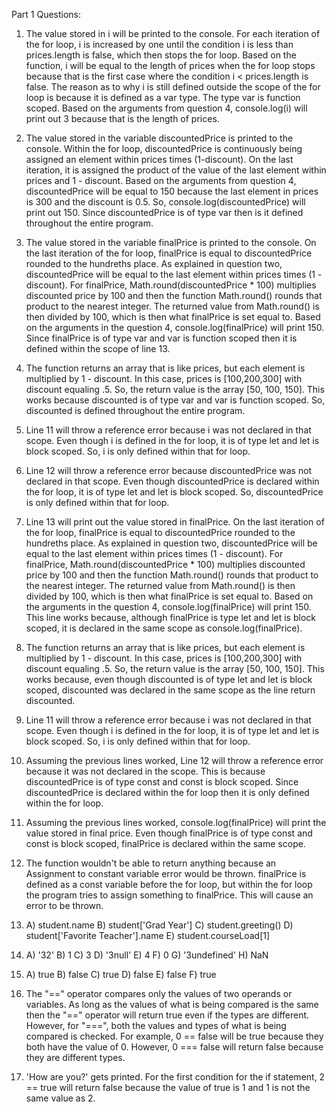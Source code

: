 Part 1 Questions:

1. The value stored in i will be printed to the console. For each iteration of the for loop, i is increased by one until the condition i is less than prices.length is false, which then stops the for loop. Based on the function, i will be equal to the length of prices when the for loop stops because that is the first case where the condition i < prices.length is false. The reason as to why i is still defined outside the scope of the for loop is because it is defined as a var type. The type var is function scoped. Based on the arguments from question 4, console.log(i) will print out 3 because that is the length of prices.

2. The value stored in the variable discountedPrice is printed to the console. Within the for loop, discountedPrice is continuously being assigned an element within prices times (1-discount). On the last iteration, it is assigned the product of the value of the last element within prices and 1 - discount. Based on the arguments from question 4, discountedPrice will be equal to 150 because the last element in prices is 300 and the discount is 0.5. So, console.log(discountedPrice) will print out 150. Since discountedPrice is of type var then is it defined throughout the entire program.

3. The value stored in the variable finalPrice is printed to the console. On the last iteration of the for loop, finalPrice is equal to discountedPrice rounded to the hundreths place. As explained in question two, discountedPrice will be equal to the last element within prices times (1 - discount). For finalPrice, Math.round(discountedPrice * 100) multiplies discounted price by 100 and then the function Math.round() rounds that product to the nearest integer. The returned value from Math.round() is then divided by 100, which is then what finalPrice is set equal to. Based on the arguments in the question 4, console.log(finalPrice) will print 150. Since finalPrice is of type var and var is function scoped then it is defined within the scope of line 13.

4. The function returns an array that is like prices, but each element is multiplied by 1 - discount. In this case, prices is [100,200,300] with discount equaling .5. So, the return value is the array [50, 100, 150]. This works because discounted is of type var and var is function scoped. So, discounted is defined throughout the entire program.

5. Line 11 will throw a reference error because i was not declared in that scope. Even though i is defined in the for loop, it is of type let and let is block scoped. So, i is only defined within that for loop.

6. Line 12 will throw a reference error because discountedPrice was not declared in that scope. Even though discountedPrice is declared within the for loop, it is of type let and let is block scoped. So, discountedPrice is only defined within that for loop.

7. Line 13 will print out the value stored in finalPrice. On the last iteration of the for loop, finalPrice is equal to discountedPrice rounded to the hundreths place. As explained in question two, discountedPrice will be equal to the last element within prices times (1 - discount). For finalPrice, Math.round(discountedPrice * 100) multiplies discounted price by 100 and then the function Math.round() rounds that product to the nearest integer. The returned value from Math.round() is then divided by 100, which is then what finalPrice is set equal to. Based on the arguments in the question 4, console.log(finalPrice) will print 150. This line works because, although finalPrice is type let and let is block scoped, it is declared in the same scope as console.log(finalPrice).

8. The function returns an array that is like prices, but each element is multiplied by 1 - discount. In this case, prices is [100,200,300] with discount equaling .5. So, the return value is the array [50, 100, 150]. This works because, even though discounted is of type let and let is block scoped, discounted was declared in the same scope as the line return discounted.

9. Line 11 will throw a reference error because i was not declared in that scope. Even though i is defined in the for loop, it is of type let and let is block scoped. So, i is only defined within that for loop.

10. Assuming the previous lines worked, Line 12 will throw a reference error because it was not declared in the scope. This is because discountedPrice is of type const and const is block scoped. Since discountedPrice is declared within the for loop then it is only defined within the for loop. 

11. Assuming the previous lines worked, console.log(finalPrice) will print the value stored in final price. Even though finalPrice is of type const and const is block scoped, finalPrice is declared within the same scope.

12. The function wouldn't be able to return anything because an Assignment to constant variable error would be thrown. finalPrice is defined as a const variable before the for loop, but within the for loop the program tries to assign something to finalPrice. This will cause an error to be thrown.

13.
    A) student.name
    B) student['Grad Year']
    C) student.greeting()
    D) student['Favorite Teacher'].name
    E) student.courseLoad[1]
    
14.
    A) '32'
    B) 1
    C) 3
    D) '3null'
    E) 4
    F) 0
    G) '3undefined'
    H) NaN
    
15.
    A) true
    B) false
    C) true
    D) false
    E) false
    F) true

16. The "==" operator compares only the values of two operands or variables. As long as the values of what is being compared is the same then the "==" operator will return true even if the types are different. However, for "===", both the values and types of what is being compared is checked. For example, 0 == false will be true because they both have the value of 0. However, 0 === false will return false because they are different types.

17. 'How are you?' gets printed. For the first condition for the if statement, 2 == true will return false because the value of true is 1 and 1 is not the same value as 2.  
    

